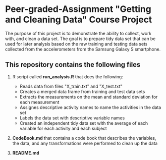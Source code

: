 # Peer-graded-Assignment "Getting and Cleaning Data" Course Project

The purpose of this project is to demonstrate the ability to collect, work with, and clean a data set. The goal is to prepare tidy data  set that can be used for later analysis based on the raw training and testing data sets collected from the accelerometers from the Samsung Galaxy S smartphone. 

## This repository contains the following files 
1. R script called **run_analysis.R** that does the following:
   * Reads data from files "X_train.txt" and "X_test.txt"
   * Creates a merged data frame from training and test data sets
   * Extracts the measurements on the mean and standard deviation for each measurement
   * Assignes descriptive activity names to name the activities in the data set
   * Labels the data set with descriptive variable names
   * Created an independent tidy data set with the average of each variable for each activity and each subject
   
 2. **CodeBook.md** that contains a code book that describes the variables, the data, and any transformations were performed to clean up the data
 
 3. **README.md** 

